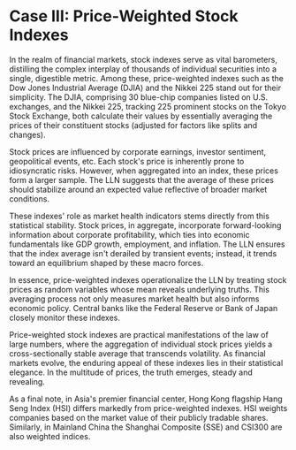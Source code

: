 # Case III: Price-Weighted Stock Indexes

In the realm of financial markets, stock indexes serve as vital barometers, distilling the complex interplay of thousands of individual securities into a single, digestible metric. Among these, price-weighted indexes such as the Dow Jones Industrial Average (DJIA) and the Nikkei 225 stand out for their simplicity. The DJIA, comprising 30 blue-chip companies listed on U.S. exchanges, and the Nikkei 225, tracking 225 prominent stocks on the Tokyo Stock Exchange, both calculate their values by essentially averaging the prices of their constituent stocks (adjusted for factors like splits and changes). 

Stock prices are influenced by corporate earnings, investor sentiment, geopolitical events, etc. Each stock's price is inherently prone to idiosyncratic risks. However, when aggregated into an index, these prices form a larger sample. The LLN suggests that the average of these prices should stabilize around an expected value reflective of broader market conditions.

These indexes' role as market health indicators stems directly from this statistical stability. Stock prices, in aggregate, incorporate forward-looking information about corporate profitability, which ties into economic fundamentals like GDP growth, employment, and inflation. The LLN ensures that the index average isn't derailed by transient events; instead, it trends toward an equilibrium shaped by these macro forces. 

In essence, price-weighted indexes operationalize the LLN by treating stock prices as random variables whose mean reveals underlying truths. This averaging process not only measures market health but also informs economic policy. Central banks like the Federal Reserve or Bank of Japan closely monitor these indexes.

Price-weighted stock indexes are practical manifestations of the law of large numbers, where the aggregation of individual stock prices yields a cross-sectionally stable average that transcends volatility. As financial markets evolve, the enduring appeal of these indexes lies in their statistical elegance. In the multitude of prices, the truth emerges, steady and revealing.

As a final note, in Asia's premier financial center, Hong Kong flagship Hang Seng Index (HSI) differs markedly from price-weighted indexes. HSI weights companies based on the market value of their publicly tradable shares. Similarly, in Mainland China the Shanghai Composite (SSE) and CSI300 are also weighted indices.

